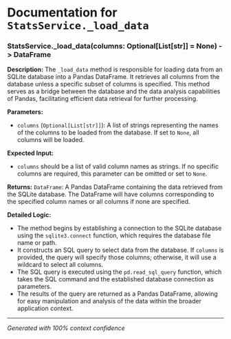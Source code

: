 # Documentation for `StatsService._load_data`

### StatsService._load_data(columns: Optional[List[str]] = None) -> DataFrame

**Description:**
The `_load_data` method is responsible for loading data from an SQLite database into a Pandas DataFrame. It retrieves all columns from the database unless a specific subset of columns is specified. This method serves as a bridge between the database and the data analysis capabilities of Pandas, facilitating efficient data retrieval for further processing.

**Parameters:**
- `columns` (`Optional[List[str]]`): A list of strings representing the names of the columns to be loaded from the database. If set to `None`, all columns will be loaded.

**Expected Input:**
- `columns` should be a list of valid column names as strings. If no specific columns are required, this parameter can be omitted or set to `None`.

**Returns:**
`DataFrame`: A Pandas DataFrame containing the data retrieved from the SQLite database. The DataFrame will have columns corresponding to the specified column names or all columns if none are specified.

**Detailed Logic:**
- The method begins by establishing a connection to the SQLite database using the `sqlite3.connect` function, which requires the database file name or path.
- It constructs an SQL query to select data from the database. If `columns` is provided, the query will specify those columns; otherwise, it will use a wildcard to select all columns.
- The SQL query is executed using the `pd.read_sql_query` function, which takes the SQL command and the established database connection as parameters.
- The results of the query are returned as a Pandas DataFrame, allowing for easy manipulation and analysis of the data within the broader application context.

---
*Generated with 100% context confidence*
